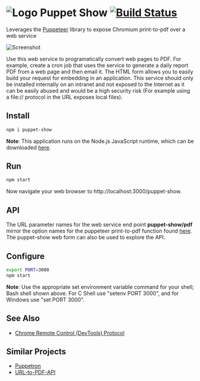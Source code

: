 <h1>
<img alt="Logo" src="https://cdn.rawgit.com/slominskir/puppet-show/master/public/images/logo.png"/>
Puppet Show
<a href="https://travis-ci.com/slominskir/puppet-show"><img alt="Build Status" src="https://travis-ci.com/slominskir/puppet-show.svg?branch=master"/></a>
</h1>

Leverages the [Puppeteer](https://github.com/GoogleChrome/puppeteer) library to expose Chromium print-to-pdf over a web service

![Screenshot](https://cdn.rawgit.com/slominskir/puppet-show/master/Screenshot.png)

Use this web service to programatically convert web pages to PDF.  For example, create a cron job that uses the service to generate a daily report PDF from a web page and then email it.  The HTML form allows you to easily build your request for embedding in an application.  This service should only be installed internally on an intranet and not exposed to the Internet as it can be easily abused and would be a high security risk (For example using a file:// protocol in the URL exposes local files).

## Install
```bash
npm i puppet-show
```
**Note**: This application runs on the Node.js JavaScript runtime, which can be downloaded [here](https://nodejs.org/en/download/).

## Run
```bash
npm start
```
Now navigate your web browser to http://localhost:3000/puppet-show.

## API
The URL parameter names for the web service end point __puppet-show/pdf__ mirror the option names for the puppeteer print-to-pdf function found [here](https://github.com/GoogleChrome/puppeteer/blob/master/docs/api.md#pagepdfoptions).  The puppet-show web form can also be used to explore the API.

## Configure
```bash
export PORT=3000
npm start
```
**Note**: Use the appropriate set environment variable command for your shell; Bash shell shown above.  For C Shell use "setenv PORT 3000", and for Windows use "set PORT 3000". 

## See Also
   - [Chrome Remote Control (DevTools) Protocol](https://chromedevtools.github.io/devtools-protocol/tot/Page#method-printToPDF)
   
## Similar Projects
   - [Puppetron](https://github.com/cheeaun/puppetron)
   - [URL-to-PDF-API](https://github.com/alvarcarto/url-to-pdf-api)
